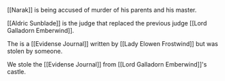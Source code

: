 [[Narak]] is being accused of murder of his parents and his master.

[[Aldric Sunblade]] is the judge that replaced the previous judge [[Lord Galladorn Emberwind]].

The is a [[Evidense Journal]] written by [[Lady Elowen Frostwind]] but was stolen by someone.

We stole the [[Evidense Journal]] from [[Lord Galladorn Emberwind]]'s castle.